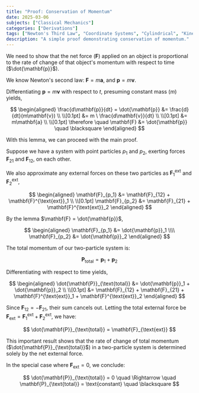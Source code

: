 ```yaml
---
title: "Proof: Conservation of Momentum"
date: 2025-03-06
subjects: ["Classical Mechanics"] 
categories: ["Derivations"] 
tags: ["Newton's Third Law", "Coordinate Systems", "Cylindrical", "Kinematics"]
description: "A simple proof demonstrating conservation of momentum."
---
```


We need to show that the net force ($\mathbf{F}$) applied on an object is proportional to the rate of change of that object's momentum with respect to time ($\dot{\mathbf{p}}$).

We know Newton's second law: $\mathbf{F} = m\mathbf{a}$, and $\mathbf{p} = m \mathbf{v}$.

Differentiating $\mathbf{p} = m \mathbf{v}$ with respect to $t$, presuming constant mass ($m$) yields,

$$
\begin{aligned}
\frac{d\mathbf{p}}{dt} = \dot{\mathbf{p}} &= \frac{d}{dt}(m\mathbf{v}) \\ \\[0.1pt]
&= m \ \frac{d\mathbf{v}}{dt} \\ \\[0.1pt]
&= m\mathbf{a} \\ \\[0.1pt]
\therefore \quad \mathbf{F} &= \dot{\mathbf{p}} \quad \blacksquare
\end{aligned}
$$

With this lemma, we can proceed with the main proof.

Suppose we have a system with point particles $p_1$ and $p_2$, exerting forces $\mathbf{F}_{21}$ and $\mathbf{F}_{12}$, on each other.

We also approximate any external forces on these two particles as $\mathbf{F}^{\text{ext}}_1$ and $\mathbf{F}^{\text{ext}}_2$,

$$
\begin{aligned}
\mathbf{F}_{p_1} &= \mathbf{F}_{12} + \mathbf{F}^{\text{ext}}_1 \\ \\[0.1pt]
\mathbf{F}_{p_2} &= \mathbf{F}_{21} + \mathbf{F}^{\text{ext}}_2
\end{aligned}
$$

By the lemma $\mathbf{F} = \dot{\mathbf{p}}$,

$$
\begin{aligned}
\mathbf{F}_{p_1} &= \dot{\mathbf{p}}_1 \\\\
\mathbf{F}_{p_2} &= \dot{\mathbf{p}}_2
\end{aligned}
$$

The total momentum of our two-particle system is:

$$
\mathbf{P}_{\text{total}} = \mathbf{p}_1 + \mathbf{p}_2
$$

Differentiating with respect to time yields,

$$
\begin{aligned}
\dot{\mathbf{P}}_{\text{total}} &= \dot{\mathbf{p}}_1 + \dot{\mathbf{p}}_2 \\ \\[0.1pt]
&= \mathbf{F}_{12} + \mathbf{F}_{21} + \mathbf{F}^{\text{ext}}_1 + \mathbf{F}^{\text{ext}}_2
\end{aligned}
$$

Since $\mathbf{F}_{12} = -\mathbf{F}_{21}$, their sum cancels out. Letting the total external force be $\mathbf{F}_{\text{ext}} = \mathbf{F}^{\text{ext}}_1 + \mathbf{F}^{\text{ext}}_2$, we have:

$$
\dot{\mathbf{P}}_{\text{total}} = \mathbf{F}_{\text{ext}}
$$

This important result shows that the rate of change of total momentum ($\dot{\mathbf{P}}_{\text{total}}$) in a two-particle system is determined solely by the net external force.

In the special case where $\mathbf{F}_{\text{ext}} = 0$, we conclude:

$$
\dot{\mathbf{P}}_{\text{total}} = 0 \quad \Rightarrow \quad \mathbf{P}_{\text{total}} = \text{constant} \quad \blacksquare
$$

